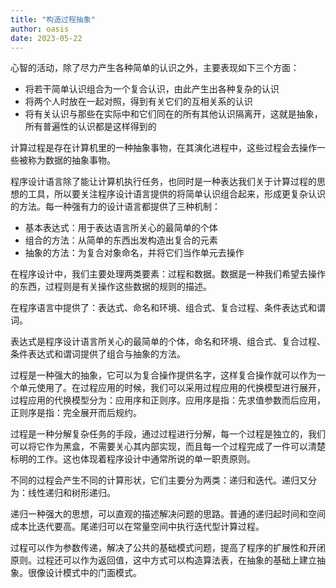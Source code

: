 ```yaml
---
title: "构造过程抽象"
author: oasis
date: 2023-05-22
---
```


心智的活动，除了尽力产生各种简单的认识之外，主要表现如下三个方面：
- 将若干简单认识组合为一个复合认识，由此产生出各种复杂的认识
- 将两个人时放在一起对照，得到有关它们的互相关系的认识
- 将有关认识与那些在实际中和它们同在的所有其他认识隔离开，这就是抽象，所有普遍性的认识都是这样得到的

计算过程是存在计算机里的一种抽象事物，在其演化进程中，这些过程会去操作一些被称为数据的抽象事物。

程序设计语言除了能让计算机执行任务，也同时是一种表达我们关于计算过程的思想的工具，所以要关注程序设计语言提供的将简单认识组合起来，形成更复杂认识的方法。每一种强有力的设计语言都提供了三种机制：
- 基本表达式：用于表达语言所关心的最简单的个体
- 组合的方法：从简单的东西出发构造出复合的元素
- 抽象的方法：为复合对象命名，并将它们当作单元去操作

在程序设计中，我们主要处理两类要素：过程和数据。数据是一种我们希望去操作的东西，过程则是有关操作这些数据的规则的描述。

在程序语言中提供了：表达式、命名和环境、组合式、复合过程、条件表达式和谓词。

表达式是程序设计语言所关心的最简单的个体，命名和环境、组合式、复合过程、条件表达式和谓词提供了组合与抽象的方法。

过程是一种强大的抽象，它可以为复合操作提供名字，这样复合操作就可以作为一个单元使用了。在过程应用的时候，我们可以采用过程应用的代换模型进行展开，过程应用的代换模型分为：应用序和正则序。应用序是指：先求值参数而后应用，正则序是指：完全展开而后规约。

过程是一种分解复杂任务的手段，通过过程进行分解，每一个过程是独立的，我们可以将它作为黑盒，不需要关心其内部实现，而且每一个过程完成了一件可以清楚标明的工作。这也体现着程序设计中通常所说的单一职责原则。

不同的过程会产生不同的计算形状，它们主要分为两类：递归和迭代。递归又分为：线性递归和树形递归。

递归一种强大的思想，可以直观的描述解决问题的思路。普通的递归起时间和空间成本比迭代要高。尾递归可以在常量空间中执行迭代型计算过程。


过程可以作为参数传递，解决了公共的基础模式问题，提高了程序的扩展性和开闭原则。过程还可以作为返回值，这中方式可以构造算法表，在抽象的基础上建立抽象。很像设计模式中的门面模式。



